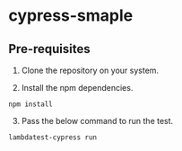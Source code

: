 # cypress-smaple

## Pre-requisites

1. Clone the repository on your system.

2. Install the npm dependencies.

```
npm install
```
3. Pass the below command to run the test.

```
lambdatest-cypress run
```
